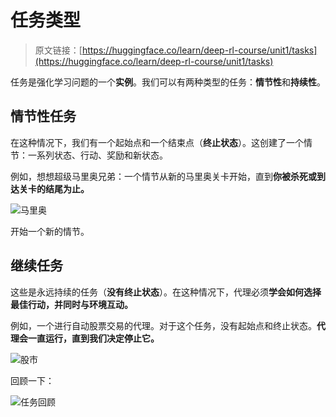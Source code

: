 # 任务类型

> 原文链接：[https://huggingface.co/learn/deep-rl-course/unit1/tasks](https://huggingface.co/learn/deep-rl-course/unit1/tasks)

任务是强化学习问题的一个**实例**。我们可以有两种类型的任务：**情节性**和**持续性**。

## 情节性任务

在这种情况下，我们有一个起始点和一个结束点（**终止状态**）。这创建了一个情节：一系列状态、行动、奖励和新状态。

例如，想想超级马里奥兄弟：一个情节从新的马里奥关卡开始，直到**你被杀死或到达关卡的结尾为止。**

![马里奥](../Images/f7007613a2e88444f687ee5cdbd82e16.png)

开始一个新的情节。

## 继续任务

这些是永远持续的任务（**没有终止状态**）。在这种情况下，代理必须**学会如何选择最佳行动，并同时与环境互动。**

例如，一个进行自动股票交易的代理。对于这个任务，没有起始点和终止状态。**代理会一直运行，直到我们决定停止它。**

![股市](../Images/4c47ce3cffa94c15878140fc06b53695.png)

回顾一下：

![任务回顾](../Images/28c627e993c1e15ed3cc6270a0dd14e1.png)
